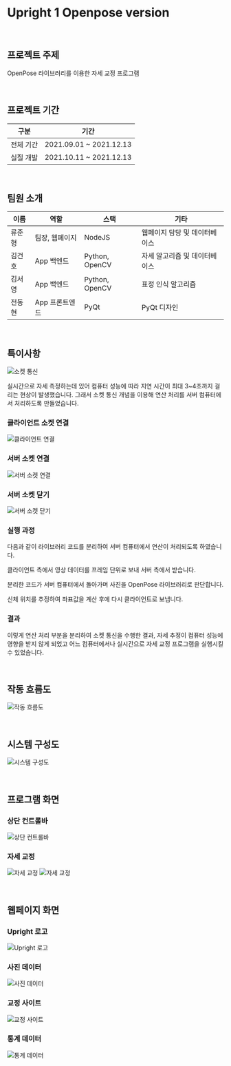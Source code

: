 # Upright 1 Openpose version

<br>

## 프로젝트 주제
OpenPose 라이브러리를 이용한 자세 교정 프로그램

<br>
  
## 프로젝트 기간
| 구분 | 기간 |
| -- | -- |
| 전체 기간 | 2021.09.01 ~ 2021.12.13 |
| 실질 개발 | 2021.10.11 ~ 2021.12.13 |

<br>

## 팀원 소개
| 이름    | 역할         | 스택       | 기타                            |
|---------|--------------|------------|---------------------------------|
| 류준형   | 팀장, 웹페이지  | NodeJS  | 웹페이지 담당 및 데이터베이스      |
| 김건호   | App 백엔드   | Python, OpenCV  | 자세 알고리즘 및 데이터베이스 |
| 김서영   | App 백엔드   | Python, OpenCV  | 표정 인식 알고리즘           |
| 전동현   | App 프론트엔드   | PyQt        | PyQt 디자인 |


<br>

## 특이사항
![소켓 통신](img/소켓%20통신.png)

실시간으로 자세 측정하는데 있어 컴퓨터 성능에 따라 지연 시간이 최대 3~4초까지 걸리는 현상이 발생했습니다. 그래서 소켓 통신 개념을 이용해 연산 처리를 서버 컴퓨터에서 처리하도록 만들었습니다.

### 클라이언트 소켓 연결
![클라이언트 연결](img/클라이언트%20연결.png)
### 서버 소켓 연결
![서버 소켓 연결](img/서버%20소켓%20연결.png)
### 서버 소켓 닫기
![서버 소켓 닫기](img/서버%20소켓%20닫기.png)

### 실행 과정
다음과 같이 라이브러리 코드를 분리하여 서버 컴퓨터에서 연산이 처리되도록 하였습니다.

클라이언트 측에서 영상 데이터를 프레임 단위로 보내 서버 측에서 받습니다.

분리한 코드가 서버 컴퓨터에서 돌아가며 사진을 OpenPose 라이브러리로 판단합니다.

신체 위치를 추정하여 좌표값을 계산 후에 다시 클라이언트로 보냅니다.

### 결과
이렇게 연산 처리 부분을 분리하여 소켓 통신을 수행한 결과, 자세 추정이 컴퓨터 성능에 영향을 받지 않게 되었고 어느 컴퓨터에서나 실시간으로 자세 교정 프로그램을 실행시킬 수 있었습니다.


<br>

## 작동 흐름도
![작동 흐름도](img/작동%20흐름도.png)


<br>

## 시스템 구성도
![시스템 구성도](img/시스템%20구성도.png)

<br>

## 프로그램 화면
### 상단 컨트롤바
![상단 컨트롤바](img/상단%20컨트롤바.png)

### 자세 교정
![자세 교정](img/자세.png)
![자세 교정](img/표정.png)


<br> 

## 웹페이지 화면
### Upright 로고
![Upright 로고](img/Upright%20로고.png)

### 사진 데이터
![사진 데이터](img/사진%20데이터.png)

### 교정 사이트
![교정 사이트](img/교정%20사이트.png)

### 통계 데이터
![통계 데이터](img/통계.png)
